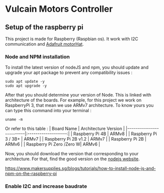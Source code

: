 # Vulcain Motors Controller

## Setup of the raspberry pi

This project is made for Raspberry (Raspbian os). It work with I2C communication and [Adafruit motorHat](https://learn.adafruit.com/adafruit-dc-and-stepper-motor-hat-for-raspberry-pi/).

### Node and NPM installation

To install the latest version of nodeJS and npm, you should update and upgrade your apt package to prevent any compatibility issues :

```
sudo apt update -y
sudo apt upgrade -y
```

After that you should determine your version of Node. This is linked with architecture of the boards. For example, for this project we work on RaspberryPi 3, that mean we use ARMv7 architecture.
To know yours you can type this command into your terminal :

```
uname -m
```

Or refer to this table :
| Board Name | Architecture Version |
|--------------------------|:--------------------:|
| Raspberry Pi 4B | ARMv8 |
| Raspberry Pi 3 / 3B+ | ARMv7 |
| Raspberry Pi 2B v1.2 | ARMv7 |
| Raspberry Pi 2B | ARMv6 |
| Raspberry Pi Zero /Zero W| ARMv6 |

Now, you should download the version that corresponding to your architecture.
For that, find the good version on the [nodejs website](https://nodejs.org/en/download/).

https://www.makersupplies.sg/blogs/tutorials/how-to-install-node-js-and-npm-on-the-raspberry-pi

### Enable I2C and increase baudrate
